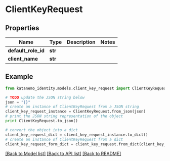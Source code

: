 # ClientKeyRequest


## Properties
Name | Type | Description | Notes
------------ | ------------- | ------------- | -------------
**default_role_id** | **str** |  | 
**client_name** | **str** |  | 

## Example

```python
from katanemo_identity.models.client_key_request import ClientKeyRequest

# TODO update the JSON string below
json = "{}"
# create an instance of ClientKeyRequest from a JSON string
client_key_request_instance = ClientKeyRequest.from_json(json)
# print the JSON string representation of the object
print ClientKeyRequest.to_json()

# convert the object into a dict
client_key_request_dict = client_key_request_instance.to_dict()
# create an instance of ClientKeyRequest from a dict
client_key_request_form_dict = client_key_request.from_dict(client_key_request_dict)
```
[[Back to Model list]](../README.md#documentation-for-models) [[Back to API list]](../README.md#documentation-for-api-endpoints) [[Back to README]](../README.md)


